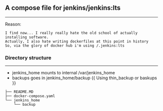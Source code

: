 ## A compose file for jenkins/jenkins:lts

---
Reason: 

``` Well, taking a refresher course on jenkins.  
I find now... I really really hate the old school of actually installing software.
Actually, I also hate writing dockerfiles at this point in history 
So, via the glory of docker hub i'm using /.jenkins:lts
```

### Directory structure
---
* jenkins_home mounts to internal /var/jenkins_home
* backups goes in jenkins_home/backup {{ Using thin_backup or baskups }} 

``` .
├── README.MD
├── docker-compose.yaml
└── jenkins_home
    └── backup
```

